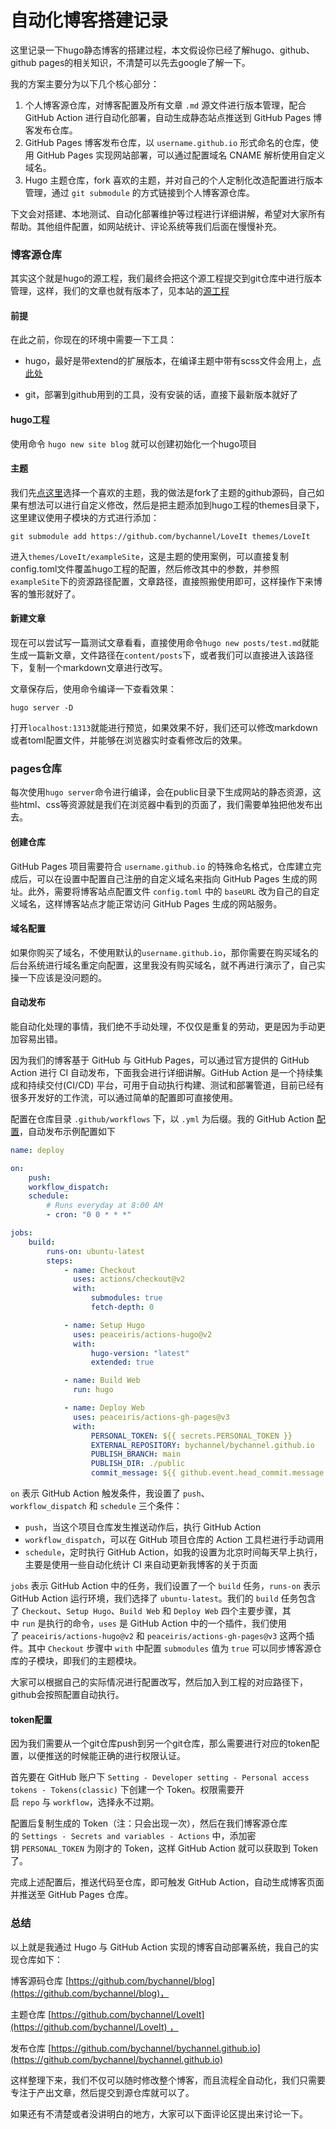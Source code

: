 # 自动化博客搭建记录


这里记录一下hugo静态博客的搭建过程，本文假设你已经了解hugo、github、github pages的相关知识，不清楚可以先去google了解一下。

我的方案主要分为以下几个核心部分：

1. 个人博客源仓库，对博客配置及所有文章 `.md` 源文件进行版本管理，配合 GitHub Action 进行自动化部署，自动生成静态站点推送到 GitHub Pages 博客发布仓库。
2. GitHub Pages 博客发布仓库，以 `username.github.io` 形式命名的仓库，使用 GitHub Pages 实现网站部署，可以通过配置域名 CNAME 解析使用自定义域名。
3. Hugo 主题仓库，fork 喜欢的主题，并对自己的个人定制化改造配置进行版本管理，通过 `git submodule` 的方式链接到个人博客源仓库。

下文会对搭建、本地测试、自动化部署维护等过程进行详细讲解，希望对大家所有帮助。其他组件配置，如网站统计、评论系统等我们后面在慢慢补充。

### 博客源仓库

其实这个就是hugo的源工程，我们最终会把这个源工程提交到git仓库中进行版本管理，这样，我们的文章也就有版本了，见本站的[源工程](https://github.com/bychannel/blog)

#### 前提

在此之前，你现在的环境中需要一下工具：

* hugo，最好是带extend的扩展版本，在编译主题中带有scss文件会用上，[点此处](https://github.com/gohugoio/hugo/releases)

* git，部署到github用到的工具，没有安装的话，直接下最新版本就好了

#### hugo工程

使用命令 `hugo new site blog` 就可以创建初始化一个hugo项目

#### 主题

我们先[点这里](https://themes.gohugo.io)选择一个喜欢的主题，我的做法是fork了主题的github源码，自己如果有想法可以进行自定义修改，然后是把主题添加到hugo工程的themes目录下，这里建议使用子模块的方式进行添加：

```shell
git submodule add https://github.com/bychannel/LoveIt themes/LoveIt
```

进入`themes/LoveIt/exampleSite`，这是主题的使用案例，可以直接复制config.toml文件覆盖hugo工程的配置，然后修改其中的参数，并参照`exampleSite`下的资源路径配置，文章路径，直接照搬使用即可，这样操作下来博客的雏形就好了。

#### 新建文章

现在可以尝试写一篇测试文章看看，直接使用命令`hugo new posts/test.md`就能生成一篇新文章，文件路径在`content/posts`下，或者我们可以直接进入该路径下，复制一个markdown文章进行改写。

文章保存后，使用命令编译一下查看效果：

```shell
hugo server -D
```

打开`localhost:1313`就能进行预览，如果效果不好，我们还可以修改markdown或者toml配置文件，并能够在浏览器实时查看修改后的效果。

### pages仓库

每次使用`hugo server`命令进行编译，会在public目录下生成网站的静态资源，这些html、css等资源就是我们在浏览器中看到的页面了，我们需要单独把他发布出去。

#### 创建仓库

GitHub Pages 项目需要符合 `username.github.io` 的特殊命名格式，仓库建立完成后，可以在设置中配置自己注册的自定义域名来指向 GitHub Pages 生成的网址。此外，需要将博客站点配置文件 `config.toml` 中的 `baseURL` 改为自己的自定义域名，这样博客站点才能正常访问 GitHub Pages 生成的网站服务。

#### 域名配置

如果你购买了域名，不使用默认的`username.github.io`，那你需要在购买域名的后台系统进行域名重定向配置，这里我没有购买域名，就不再进行演示了，自己实操一下应该是没问题的。

#### 自动发布

能自动化处理的事情，我们绝不手动处理，不仅仅是重复的劳动，更是因为手动更加容易出错。

因为我们的博客基于 GitHub 与 GitHub Pages，可以通过官方提供的 GitHub Action 进行 CI 自动发布，下面我会进行详细讲解。GitHub Action 是一个持续集成和持续交付(CI/CD) 平台，可用于自动执行构建、测试和部署管道，目前已经有很多开发好的工作流，可以通过简单的配置即可直接使用。

配置在仓库目录 `.github/workflows` 下，以 `.yml` 为后缀。我的 GitHub Action [配置](https://github.com/bychannel/blog/blob/main/.github/workflows/deploy.yml)，自动发布示例配置如下

```yml
name: deploy

on:
    push:
    workflow_dispatch:
    schedule:
        # Runs everyday at 8:00 AM
        - cron: "0 0 * * *"

jobs:
    build:
        runs-on: ubuntu-latest
        steps:
            - name: Checkout
              uses: actions/checkout@v2
              with:
                  submodules: true
                  fetch-depth: 0

            - name: Setup Hugo
              uses: peaceiris/actions-hugo@v2
              with:
                  hugo-version: "latest"
                  extended: true

            - name: Build Web
              run: hugo

            - name: Deploy Web
              uses: peaceiris/actions-gh-pages@v3
              with:
                  PERSONAL_TOKEN: ${{ secrets.PERSONAL_TOKEN }}
                  EXTERNAL_REPOSITORY: bychannel/bychannel.github.io
                  PUBLISH_BRANCH: main
                  PUBLISH_DIR: ./public
                  commit_message: ${{ github.event.head_commit.message }}
```

`on` 表示 GitHub Action 触发条件，我设置了 `push`、`workflow_dispatch` 和 `schedule` 三个条件：

- `push`，当这个项目仓库发生推送动作后，执行 GitHub Action
- `workflow_dispatch`，可以在 GitHub 项目仓库的 Action 工具栏进行手动调用
- `schedule`，定时执行 GitHub Action，如我的设置为北京时间每天早上执行，主要是使用一些自动化统计 CI 来自动更新我博客的关于页面

`jobs` 表示 GitHub Action 中的任务，我们设置了一个 `build` 任务，`runs-on` 表示 GitHub Action 运行环境，我们选择了 `ubuntu-latest`。我们的 `build` 任务包含了 `Checkout`、`Setup Hugo`、`Build Web` 和 `Deploy Web` 四个主要步骤，其中 `run` 是执行的命令，`uses` 是 GitHub Action 中的一个插件，我们使用了 `peaceiris/actions-hugo@v2` 和 `peaceiris/actions-gh-pages@v3` 这两个插件。其中 `Checkout` 步骤中 `with` 中配置 `submodules` 值为 `true` 可以同步博客源仓库的子模块，即我们的主题模块。

大家可以根据自己的实际情况进行配置改写，然后加入到工程的对应路径下，github会按照配置自动执行。

#### token配置

因为我们需要从一个git仓库push到另一个git仓库，那么需要进行对应的token配置，以便推送的时候能正确的进行权限认证。

首先要在 GitHub 账户下 `Setting - Developer setting - Personal access tokens - Tokens(classic)` 下创建一个 Token。权限需要开启 `repo` 与 `workflow`，选择永不过期。

配置后复制生成的 Token（注：只会出现一次），然后在我们博客源仓库的 `Settings - Secrets and variables - Actions` 中，添加密钥 `PERSONAL_TOKEN` 为刚才的 Token，这样 GitHub Action 就可以获取到 Token 了。

完成上述配置后，推送代码至仓库，即可触发 GitHub Action，自动生成博客页面并推送至 GitHub Pages 仓库。

### 总结

以上就是我通过 Hugo 与 GitHub Action 实现的博客自动部署系统，我自己的实现仓库如下：

博客源码仓库 [https://github.com/bychannel/blog](https://github.com/bychannel/blog)，

主题仓库 [https://github.com/bychannel/LoveIt](https://github.com/bychannel/LoveIt) ，

发布仓库 [https://github.com/bychannel/bychannel.github.io](https://github.com/bychannel/bychannel.github.io)

这样整理下来，我们不仅可以随时修改整个博客，而且流程全自动化，我们只需要专注于产出文章，然后提交到源仓库就可以了。

如果还有不清楚或者没讲明白的地方，大家可以下面评论区提出来讨论一下。

